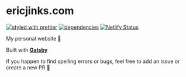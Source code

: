 # ericjinks.com

[![styled with prettier](https://img.shields.io/badge/styled_with-prettier-ff69b4.svg)](https://github.com/prettier/prettier)
[![dependencies](https://david-dm.org/jinksi/ericjinks.com.svg)](https://david-dm.org/jinksi/ericjinks.com)
[![Netlify Status](https://api.netlify.com/api/v1/badges/79156c84-6012-4ed1-a8ac-af5538858166/deploy-status)](https://app.netlify.com/sites/ericjinks/deploys)

My personal website 🥳

Built with **[Gatsby](https://gatsbyjs.org)**

If you happen to find spelling errors or bugs, feel free to add an issue or create a new PR 🙏
